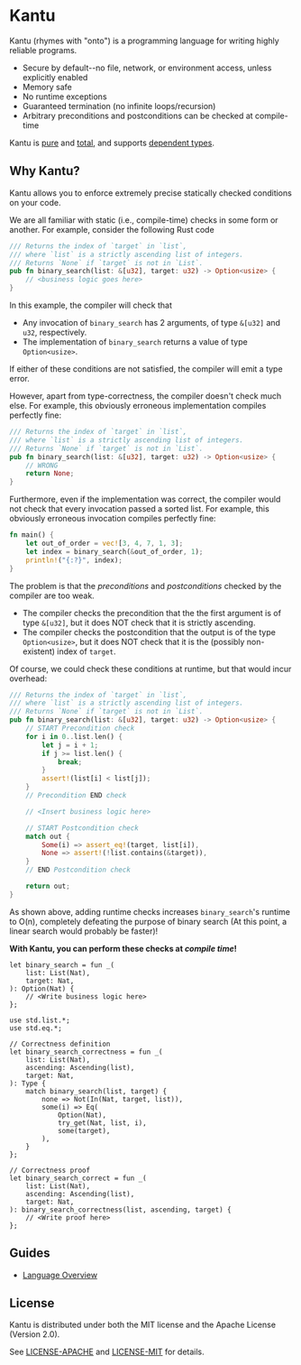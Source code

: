 # Kantu

Kantu (rhymes with "onto") is a programming language for writing highly reliable programs.

- Secure by default--no file, network, or environment access, unless explicitly enabled
- Memory safe
- No runtime exceptions
- Guaranteed termination (no infinite loops/recursion)
- Arbitrary preconditions and postconditions can be checked at compile-time

Kantu is [pure](https://en.wikipedia.org/wiki/Purely_functional_programming) and [total](https://en.wikipedia.org/wiki/Total_functional_programming), and supports [dependent types](https://en.wikipedia.org/wiki/Dependent_type).

## Why Kantu?

Kantu allows you to enforce extremely precise statically checked
conditions on your code.

We are all familiar with static (i.e., compile-time) checks in
some form or another.
For example, consider the following Rust code

```rust
/// Returns the index of `target` in `list`,
/// where `list` is a strictly ascending list of integers.
/// Returns `None` if `target` is not in `List`.
pub fn binary_search(list: &[u32], target: u32) -> Option<usize> {
    // <business logic goes here>
}
```

In this example, the compiler will check that

- Any invocation of
  `binary_search` has 2 arguments, of type `&[u32]` and `u32`, respectively.
- The implementation of `binary_search` returns a value of type `Option<usize>`.

If either of these conditions are not satisfied, the compiler will emit
a type error.

However, apart from type-correctness, the compiler doesn't check
much else.
For example, this obviously erroneous implementation
compiles perfectly fine:

```rust
/// Returns the index of `target` in `list`,
/// where `list` is a strictly ascending list of integers.
/// Returns `None` if `target` is not in `List`.
pub fn binary_search(list: &[u32], target: u32) -> Option<usize> {
    // WRONG
    return None;
}
```

Furthermore, even if the implementation was correct, the compiler
would not check that every invocation passed a sorted list.
For example, this obviously erroneous invocation
compiles perfectly fine:

```rust
fn main() {
    let out_of_order = vec![3, 4, 7, 1, 3];
    let index = binary_search(&out_of_order, 1);
    println!("{:?}", index);
}
```

The problem is that the _preconditions_ and _postconditions_ checked
by the compiler are too weak.

- The compiler checks the precondition that the the first argument
  is of type `&[u32]`, but it does NOT check that it is strictly
  ascending.
- The compiler checks the postcondition that the output is of the type
  `Option<usize>`, but it does NOT check that it is the
  (possibly non-existent) index of `target`.

Of course, we could check these conditions at runtime, but that
would incur overhead:

```rust
/// Returns the index of `target` in `list`,
/// where `list` is a strictly ascending list of integers.
/// Returns `None` if `target` is not in `List`.
pub fn binary_search(list: &[u32], target: u32) -> Option<usize> {
    // START Precondition check
    for i in 0..list.len() {
        let j = i + 1;
        if j >= list.len() {
            break;
        }
        assert!(list[i] < list[j]);
    }
    // Precondition END check

    // <Insert business logic here>

    // START Postcondition check
    match out {
        Some(i) => assert_eq!(target, list[i]),
        None => assert!(!list.contains(&target)),
    }
    // END Postcondition check

    return out;
}
```

As shown above, adding runtime checks increases `binary_search`'s runtime
to O(n), completely defeating the purpose of binary search
(At this point, a linear search would probably be faster)!

**With Kantu, you can perform these checks at _compile time_!**

```kantu
let binary_search = fun _(
    list: List(Nat),
    target: Nat,
): Option(Nat) {
    // <Write business logic here>
};

use std.list.*;
use std.eq.*;

// Correctness definition
let binary_search_correctness = fun _(
    list: List(Nat),
    ascending: Ascending(list),
    target: Nat,
): Type {
    match binary_search(list, target) {
        none => Not(In(Nat, target, list)),
        some(i) => Eq(
            Option(Nat),
            try_get(Nat, list, i),
            some(target),
        ),
    }
};

// Correctness proof
let binary_search_correct = fun _(
    list: List(Nat),
    ascending: Ascending(list),
    target: Nat,
): binary_search_correctness(list, ascending, target) {
    // <Write proof here>
};
```

## Guides

- [Language Overview](./docs/overview.md)

## License

Kantu is distributed under both the MIT license and the Apache License (Version 2.0).

See [LICENSE-APACHE](./LICENSE-APACHE) and [LICENSE-MIT](./LICENSE-MIT) for details.
